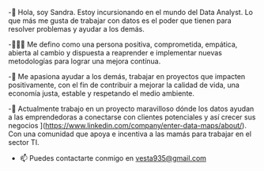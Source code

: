 -👋 Hola, soy Sandra. Estoy incursionando en el mundo del Data Analyst. Lo que más me gusta de trabajar con datos es el poder que tienen para resolver problemas y ayudar a los demás.

-👩🏻‍🦱 Me defino como una persona positiva, comprometida, empática, abierta al cambio y dispuesta a reaprender e implementar nuevas metodologías para lograr una mejora contínua. 

-💞️ Me apasiona ayudar a los demás, trabajar en proyectos que impacten positivamente, con el fin de contribuir a mejorar la calidad de vida, una economía justa, estable y respetando el medio ambiente.

-🌱 Actualmente trabajo en un proyecto maravilloso dónde los datos ayudan a las emprendedoras a conectarse con clientes potenciales y así crecer sus negocios
](https://www.linkedin.com/company/enter-data-maps/about/). Con una comunidad que apoya e incentiva a las mamás para trabajar en el sector TI.
[
](https://www.linkedin.com/company/intechmomlatam/mycompany/verification/)

- 📫 Puedes contactarte conmigo en vesta935@gmail.com
 


<!---
Sandranalyst/Sandranalyst is a ✨ special ✨ repository because its `README.md` (this file) appears on your GitHub profile.
You can click the Preview link to take a look at your changes.
--->
